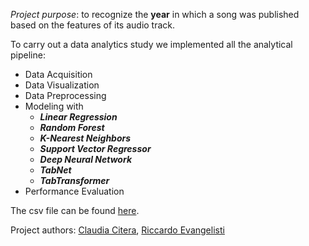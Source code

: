 *Project purpose*: to recognize the **year** in which a song was published based on the features of its audio track.

To carry out a data analytics study we implemented all the analytical pipeline:
- Data Acquisition
- Data Visualization
- Data Preprocessing 
- Modeling with 
    - ***Linear Regression***
    - ***Random Forest***
    - ***K-Nearest Neighbors***
    - ***Support Vector Regressor***
    - ***Deep Neural Network***
    - ***TabNet***
    - ***TabTransformer***
- Performance Evaluation

The csv file can be found [here](https://www.kaggle.com/datasets/gauravduttakiit/million-song-dataset/data).

Project authors: [Claudia Citera](https://github.com/claudiacitera), [Riccardo Evangelisti](https://github.com/RiccardoEvangelisti)
